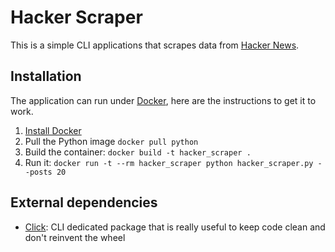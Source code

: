 # Hacker Scraper
This is a simple CLI applications that scrapes data from [Hacker News](https://news.ycombinator.com/).

## Installation
The application can run under [Docker](https://www.docker.com/), here are the instructions to get it to work.

1. [Install Docker](https://docs.docker.com/engine/installation/#installation)
2. Pull the Python image `docker pull python`
3. Build the container: `docker build -t hacker_scraper .`
4. Run it: `docker run -t --rm hacker_scraper python hacker_scraper.py --posts 20`

## External dependencies
* [Click](http://click.pocoo.org/6/): CLI dedicated package that is really useful to keep code clean and don't reinvent the wheel
